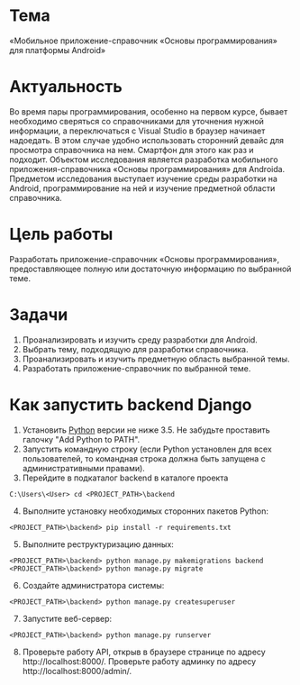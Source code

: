 # Тема

«Мобильное приложение-справочник «Основы программирования» для платформы Android»

# Актуальность

Во время пары программирования, особенно на первом курсе, бывает необходимо сверяться со справочниками для уточнения нужной информации, а переключаться с Visual Studio в браузер начинает надоедать. В этом случае удобно использовать сторонний девайс для просмотра справочника на нем. Смартфон для этого как раз и подходит. Объектом исследования является разработка мобильного приложения-справочника «Основы программирования» для Androidа. Предметом исследования выступает изучение среды разработки на Android, программирование на ней и изучение предметной области справочника.

# Цель работы

Разработать приложение-справочник «Основы программирования», предоставляющее полную или достаточную информацию по выбранной теме.

# Задачи

1. Проанализировать и изучить среду разработки для Android.
2. Выбрать тему, подходящую для разработки справочника.
3. Проанализировать и изучить предметную область выбранной темы.
4. Разработать приложение-справочник по выбранной теме.

# Как запустить backend Django

1. Установить [Python](https://www.python.org) версии не ниже 3.5. Не забудьте проставить галочку "Add Python to PATH".
2. Запустить командную строку (если Python установлен для всех пользователей, то командная строка должна быть запущена с административными правами).
3. Перейдите в подкаталог backend в каталоге проекта 

```
C:\Users\<User> cd <PROJECT_PATH>\backend
```

4. Выполните установку необходимых сторонних пакетов Python:

```
<PROJECT_PATH>\backend> pip install -r requirements.txt
```

5. Выполните реструктуризацию данных:

```
<PROJECT_PATH>\backend> python manage.py makemigrations backend
<PROJECT_PATH>\backend> python manage.py migrate
```

6. Создайте администратора системы:

```
<PROJECT_PATH>\backend> python manage.py createsuperuser
```

7. Запустите веб-сервер:

```
<PROJECT_PATH>\backend> python manage.py runserver
```

8. Проверьте работу API, открыв в браузере странице по адресу http://localhost:8000/. Проверьте работу админку по адресу http://localhost:8000/admin/.
